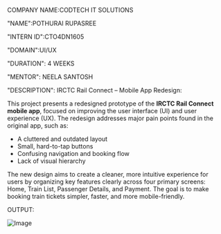 COMPANY NAME:CODTECH IT SOLUTIONS

"NAME":POTHURAI RUPASREE

"INTERN ID":CTO4DN1605

"DOMAIN":UI/UX

"DURATION": 4 WEEKS

"MENTOR": NEELA SANTOSH

"DESCRIPTION":
IRCTC Rail Connect – Mobile App Redesign:

This project presents a redesigned prototype of the **IRCTC Rail Connect mobile app**, focused on improving the user interface (UI) and user experience (UX). The redesign addresses major pain points found in the original app, such as:

- A cluttered and outdated layout  
- Small, hard-to-tap buttons  
- Confusing navigation and booking flow  
- Lack of visual hierarchy

The new design aims to create a cleaner, more intuitive experience for users by organizing key features clearly across four primary screens: Home, Train List, Passenger Details, and Payment. The goal is to make booking train tickets simpler, faster, and more mobile-friendly.


OUTPUT:

![Image](https://github.com/user-attachments/assets/620b9fc4-78f5-4c69-adf1-a28ad7d297bb)
